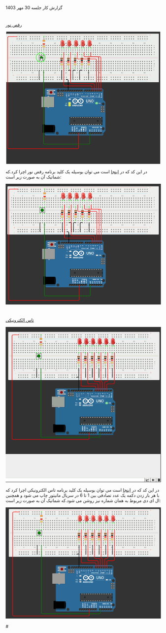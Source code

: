 گزارش کار جلسه 30 مهر 1403
#
[رقص نور](https://github.com/mohsenkmt/MicroProcessor/blob/main/Arduino%20File/7_danclight.ino)
<p align="center">
  <img src="https://github.com/mohsenkmt/MicroProcessor/blob/main/Video/7_danclight.gif" alt="DanceLight" />
</p>

در این کد که در [اینجا](https://github.com/mohsenkmt/MicroProcessor/blob/main/Arduino%20File/7_danclight.ino) است می توان بوسیله یک کلید برنامه رقض نور اچرا کرد.که شماتیک آن به صورت زیر است:
<p align="center">
  <img src="https://github.com/mohsenkmt/MicroProcessor/blob/main/Photo/7_danclight.jpeg" alt="DanceLight" />
</p>

#
[تاس الکترونیکی](https://github.com/mohsenkmt/MicroProcessor/blob/main/Arduino%20File/8_Electronic_dice.ino)

<p align="center">
  <img src="https://github.com/mohsenkmt/MicroProcessor/blob/main/Video/8_Electronic_dice.gif" alt="Electronic dice" />
</p>

در این کد که در [اینجا](https://github.com/mohsenkmt/MicroProcessor/blob/main/Arduino%20File/8_Electronic_dice.ino) است می توان بوسیله یک کلید برنامه تاس الکترونیکی اچرا کرد که با هر بار زدن دکمه یک عدد تصادفی بین 1 تا 6 در سریال مانیتور چاپ می شود و همچنین ال ای دی مربوط به همان شماره نیز روشن می شود.که شماتیک آن به صورت زیر است:
<p align="center">
  <img src="https://github.com/mohsenkmt/MicroProcessor/blob/main/Photo/8_Electronic_dice.jpeg" alt="Electronic dice" />
</p>
#
